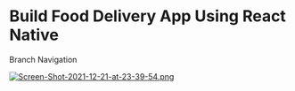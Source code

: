 # Build Food Delivery App Using React Native

Branch Navigation

[![Screen-Shot-2021-12-21-at-23-39-54.png](https://i.postimg.cc/5NDW4TMn/Screen-Shot-2021-12-21-at-23-39-54.png)](https://postimg.cc/Tpj4Qk1D)




